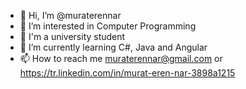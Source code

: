 - 👋 Hi, I’m @muraterennar
- 👀 I’m interested in Computer Programming
- 🏫 I'm a university student
- 🌱 I’m currently learning C#, Java and Angular
- 📫 How to reach me muraterennar@gmail.com or https://tr.linkedin.com/in/murat-eren-nar-3898a1215 
